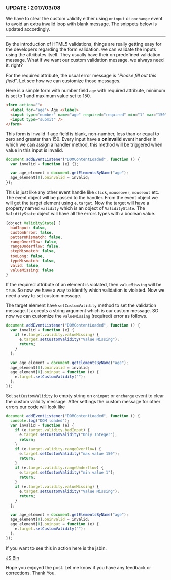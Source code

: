 <!--


---
 "HTML5: custom validation messages"
excerpt: "HTML5: custom validation messages"
date: 2014-12-01 00:00:00 IST
updated: 2014-12-01 00:00:00 IST
categories: html5, javascript
---

-->
<!DOCTYPE html>
<html>

<head>
  <title>basic-git-workflow</title>
  <meta charset="utf-8">
  <meta name="viewport" content="width=device-width, initial-scale=1.0">


  <link rel="stylesheet" href="./css/bootstrap.css">
  <link rel="stylesheet" href="./css/bootstrap.grid.css">
  <link rel="stylesheet" href="./css/bootstrap.min.css">
  <link rel="stylesheet" href="./css/bootstrap-reboot.min.css">
  <link rel="stylesheet" href="./css/bootstrap.css.map">
  <link rel="stylesheet" href="./css/blog-home.css">
  <link rel="stylesheet" href="./css/prism.css">
  <script async defer src="./css/prism.js"></script>
</head>
<!--------------------------------------------------------------------------------------------------->
<!--------------------------------------------------------------------------------------------------->
<!--------------------------------------------------------------------------------------------------->
<!--------------------------------------------------------------------------------------------------->
<!--------------------------------------------------------------------------------------------------->




<body>

### UPDATE : 2017/03/08

We have to clear the custom validity either using `oninput` or `onchange` event
to avoid an extra invalid loop with blank message. The snippets below is updated accordingly.

<hr />

By the introduction of HTML5 validations, things are really getting easy for the developers regarding the form validation. we can validate the inputs using the attributes itself. They usually have their on predefined validation message. What if we want our custom validation message. we always need it. right?

For the required attribute, the usual error message is "_Please fill out this field_". Let see how we can customize those messages.

Here is a simple form with number field `age` with required attribute, minimum is set to 1 and maximum value set to 150.

```html
<form action="">
  <label for="age"> Age </label>
  <input type="number" name="age" required="required" min="1" max="150" />
  <input type="submit" />
</form>
```

This form is invalid if age field is blank, non-number, less than or equal to zero and greater than 150. Every input have a **oninvalid** event handler in which we can assign a handler method, this method will be triggered when value in this input is invalid.

```js
document.addEventListener("DOMContentLoaded", function () {
  var invalid = function (e) {};

  var age_element = document.getElementsByName("age");
  age_element[0].oninvalid = invalid;
});
```

This is just like any other event handle like `click`, `mouseover`, `mouseout` etc. The event object will be passed to the handler. From the event object we will get the target element using `e.target`. Now the target will have a property named `validity` which is an object of `ValidityState`. The `ValidityState` object will have all the errors types with a boolean value.

```js
[object ValidityState] {
  badInput: false,
  customError: false,
  patternMismatch: false,
  rangeOverflow: false,
  rangeUnderflow: false,
  stepMismatch: false,
  tooLong: false,
  typeMismatch: false,
  valid: false,
  valueMissing: false
}
```

If the required attribute of an element is violated, then `valueMissing` will be `true`. So now we have a way to identify which validation is violated. Now we need a way to set custom message.

The target element have `setCustomValidity` method to set the validation message. It accepts a string argument which is our custom message. SO now we can customize the `valueMissing` (required) error as follows.

```js
document.addEventListener("DOMContentLoaded", function () {
  var invalid = function (e) {
    if (e.target.validity.valueMissing) {
      e.target.setCustomValidity("Value Missing");
      return;
    }
  };

  var age_element = document.getElementsByName("age");
  age_element[0].oninvalid = invalid;
  age_element[0].oninput = function (e) {
    e.target.setCustomValidity("");
  };
});
```

Set `setCustomValidity` to empty string on `oninput` or `onchange` event to clear the custom validity message.
After settings the custom message for other errors our code will look like

```js
document.addEventListener("DOMContentLoaded", function () {
  console.log("DOM loaded");
  var invalid = function (e) {
    if (e.target.validity.badInput) {
      e.target.setCustomValidity("Only Integer");
      return;
    }
    if (e.target.validity.rangeOverflow) {
      e.target.setCustomValidity("max value 150");
      return;
    }
    if (e.target.validity.rangeUnderflow) {
      e.target.setCustomValidity("min value 1");
      return;
    }
    if (e.target.validity.valueMissing) {
      e.target.setCustomValidity("Value Missing");
      return;
    }
  };

  var age_element = document.getElementsByName("age");
  age_element[0].oninvalid = invalid;
  age_element[0].oninput = function (e) {
    e.target.setCustomValidity("");
  };
});
```

If you want to see this in action here is the jsbin.

<a class="jsbin-embed" href="http://jsbin.com/xameda/embed?js,output">JS Bin</a><script src="http://static.jsbin.com/js/embed.js"></script>

Hope you enjoyed the post. Let me know if you have any feedback or corrections.
Thank You.
